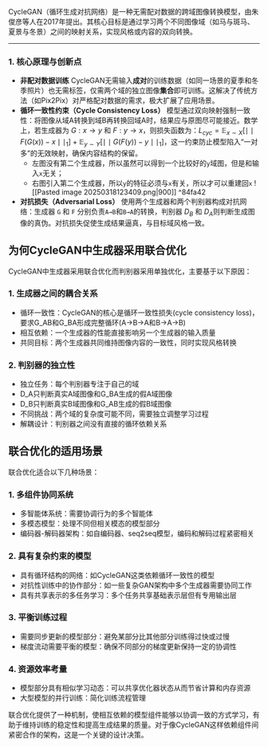 CycleGAN（循环生成对抗网络）是一种无需配对数据的跨域图像转换模型，由朱俊彦等人在2017年提出。其核心目标是通过学习两个不同图像域（如马与斑马、夏景与冬景）之间的映射关系，实现风格或内容的双向转换。

---
### **1. 核心原理与创新点**

- **非配对数据训练** CycleGAN无需输入**成对**的训练数据（如同一场景的夏季和冬季照片）也无需标签，仅需两个域的独立图像**集合**即可训练。这解决了传统方法（如Pix2Pix）对严格配对数据的需求，极大扩展了应用场景。
- **循环一致性约束（Cycle Consistency Loss）** 模型通过双向映射强制一致性：将图像从域A转换到域B再转换回域A时，结果应与原图尽可能接近。数学上，若生成器为 $G:x→y$ 和 $F:y→x$，则损失函数为：$L_{cyc}=\mathbb{E}_{x\sim X}[\mid\mid F(G(x))-x\mid\mid_1]+\mathbb{E}_{y\sim Y}[\mid\mid G(F(y))-y\mid\mid_1]$，这一约束防止模型陷入“一对多”的无效映射，确保内容结构的保留。
    - 左图没有第二个生成器，所以虽然可以得到一个比较好的`y`域图，但是和输入`x`无关；
    - 右图引入第二个生成器，所以`y`的特征必须与`x`有关，所以才可以重建回`x`
![[Pasted image 20250318123409.png|900]] ^84fa42
- **对抗损失（Adversarial Loss）** 使用两个生成器和两个判别器构成对抗网络：生成器 `G` 和 `F` 分别负责`A→B`和`B→A`的转换，判别器 $D_B$​ 和 $D_A​$ 则判断生成图像的真伪。对抗损失促使生成结果逼真，与目标域风格一致。

## 为何CycleGAN中生成器采用联合优化
CycleGAN中生成器采用联合优化而判别器采用单独优化，主要基于以下原因：

### 1. 生成器之间的耦合关系
- 循环一致性：CycleGAN的核心是循环一致性损失(cycle consistency loss)，要求G_AB和G_BA形成完整循环(A→B→A和B→A→B)
- 相互依赖：一个生成器的性能直接影响另一个生成器的输入质量
- 共同目标：两个生成器共同维持图像内容的一致性，同时实现风格转换

### 2. 判别器的独立性
- 独立任务：每个判别器专注于自己的域
- D_A只判断真实A域图像和G_BA生成的假A域图像
- D_B只判断真实B域图像和G_AB生成的假B域图像
- 不同挑战：两个域的复杂度可能不同，需要独立调整学习过程
- 解耦设计：判别器之间没有直接的循环依赖关系

## 联合优化的适用场景
联合优化适合以下几种场景：
### 1. 多组件协同系统
- 多智能体系统：需要协调行为的多个智能体
- 多模态模型：处理不同但相关模态的模型部分
- 编码器-解码器架构：如自编码器、seq2seq模型，编码和解码过程紧密相关

### 2. 具有复杂约束的模型
- 具有循环结构的网络：如CycleGAN这类依赖循环一致性的模型
- 对抗性训练中的协作部分：如一些复杂GAN架构中多个生成器需要协同工作
- 具有共享表示的多任务学习：多个任务共享基础表示层但有专用输出层

### 3. 平衡训练过程
- 需要同步更新的模型部分：避免某部分比其他部分训练得过快或过慢
- 梯度流动需要平衡的模型：确保不同部分的梯度更新保持一定的协调性

### 4. 资源效率考量
- 模型部分具有相似学习动态：可以共享优化器状态从而节省计算和内存资源
- 大型模型的并行训练：简化训练流程管理

联合优化提供了一种机制，使相互依赖的模型组件能够以协调一致的方式学习，有助于维持训练的稳定性和提高生成结果的质量。对于像CycleGAN这样依赖组件间紧密合作的架构，这是一个关键的设计决策。